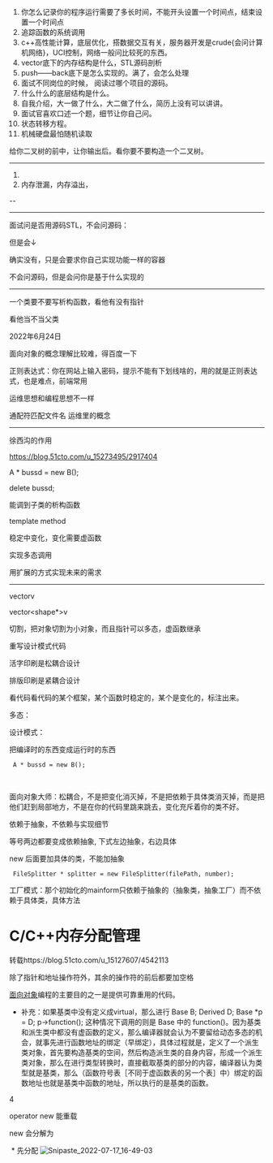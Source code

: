 1. 你怎么记录你的程序运行需要了多长时间，不能开头设置一个时间点，结束设置一个时间点
2. 追踪函数的系统调用
3. c++高性能计算，底层优化，搭数据交互有关，服务器开发是crude{会问计算机网络}，UCI控制，网络一般问比较死的东西。
4. vector底下的内存结构是什么，STL源码剖析
5. push——back底下是怎么实现的。满了，会怎么处理
6. 面试不同岗位的时候， 阅读过哪个项目的源码。
7. 什么什么的底层结构是什么。
8. 自我介绍，大一做了什么，大二做了什么，简历上没有可以讲讲。
9. 面试官喜欢口述一个题，细节让你自己问。
10. 状态转移方程。
11. 机械硬盘最怕随机读取





给你二叉树的前中，让你输出后。看你要不要构造一个二叉树。





---



1. 
2. 内存泄漏，内存溢出，

--

---

面试问是否用源码STL，不会问源码：

但是会↓

确实没有，只是会要求你自己实现功能一样的容器

不会问源码，但是会问你是基于什么实现的

---

一个类要不要写析构函数，看他有没有指针

看他当不当父类





2022年6月24日

面向对象的概念理解比较难，得百度一下

正则表达式：你在网站上输入密码，提示不能有下划线啥的，用的就是正则表达式，也是难点，前端常用

运维思想和编程思想不一样

通配符匹配文件名 运维里的概念

---



徐西沟的作用

https://blog.51cto.com/u_15273495/2917404

A * bussd = new B();

delete bussd;

能调到子类的析构函数

template method 

稳定中变化，变化需要虚函数

实现多态调用

用扩展的方式实现未来的需求

---



vector<shape>v

vector<shape*>v

切割，把对象切割为小对象，而且指针可以多态，虚函数继承



重写设计模式代码



活字印刷是松耦合设计

排版印刷是紧耦合设计



看代码看代码的某个框架，某个函数时稳定的，某个是变化的，标注出来。



多态：

设计模式： 

把编译时的东西变成运行时的东西

` A * bussd = new B();`

​    

面向对象大师：松耦合，不是把变化消灭掉，不是把依赖于具体类消灭掉，而是把他们赶到局部地方，不是在你的代码里跳来跳去，变化充斥着你的类不好。

依赖于抽象，不依赖与实现细节

等号两边都要变成依赖抽象, 下式左边抽象，右边具体

new 后面要加具体的类，不能加抽象

` FileSplitter * splitter = new FileSplitter(filePath, number);`

工厂模式：那个初始化的mainform只依赖于抽象的（抽象类，抽象工厂）而不依赖于具体类，具体方法

# C/C++内存分配管理

 转载https://blog.51cto.com/u_15127607/4542113



除了指针和地址操作符外，其余的操作符的前后都要加空格



[面向对象](https://so.csdn.net/so/search?q=面向对象&spm=1001.2101.3001.7020)编程的主要目的之一是提供可靠重用的代码。



- 补充：如果基类中没有定义成virtual，那么进⾏ Base B; Derived D; Base *p = D; p->function(); 这种情况下调⽤的则是 Base 中的 function()。因为基类和派生类中都没有虚函数的定义，那么编译器就会认为不要留给动态多态的机会，就事先进行函数地址的绑定（早绑定），具体过程就是，定义了一个派生类对象，首先要构造基类的空间，然后构造派生类的自身内容，形成一个派生类对象，那么在进行类型转换时，直接截取基类的部分的内容，编译器认为类型就是基类，那么（函数符号表［不同于虚函数表的另⼀个表］中）绑定的函数地址也就是基类中函数的地址，所以执⾏的是基类的函数。

4



operator new 能重载

new 会分解为 

​	* 先分配 ![Snipaste_2022-07-17_16-49-03](D:\路径不动的文件\图片\侯捷\Snipaste_2022-07-17_16-49-03.png)